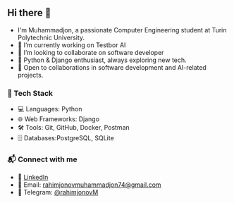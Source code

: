 ## Hi there 👋
-  I'm Muhammadjon, a passionate Computer Engineering student at Turin Polytechnic University.
- 🔭 I’m currently working on Testbor AI
- 👯 I’m looking to collaborate on software developer
- 🐍 Python & Django enthusiast, always exploring new tech.
- 🤝 Open to collaborations in software development and AI-related projects.
### 🚀 Tech Stack
- 💻 Languages: Python
- 🌐 Web Frameworks: Django
- 🛠️ Tools: Git, GitHub, Docker, Postman
- 🗄️ Databases:PostgreSQL, SQLite

### 📬 Connect with me
- 💼 [LinkedIn](https://linkedin.com/in/muhammadjon-r-45a5a8236)
- 📧 Email: rahimjonovmuhammadjon74@gmail.com
- 📱 Telegram: [@rahimjonovM](https://t.me/rahimjonovM)
<!--
**rahimjonovali/rahimjonovali** is a ✨ _special_ ✨ repository because its `README.md` (this file) appears on your GitHub profile.

Here are some ideas to get you started:

- 🔭 I’m currently working on ...
- 🌱 I’m currently learning ...
- 👯 I’m looking to collaborate on ...  
- 🤔 I’m looking for help with ...
- 💬 Ask me about ...
- 📫 How to reach me: ...
- 😄 Pronouns: ...
- ⚡ Fun fact: ...
-->
